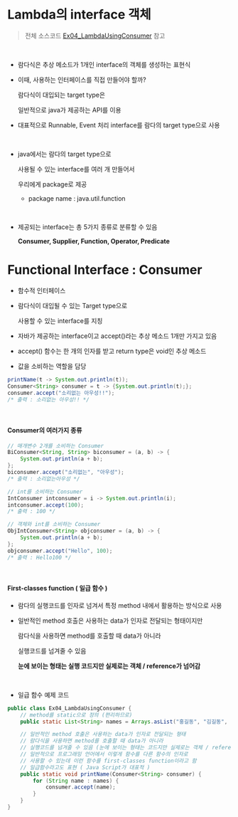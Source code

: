 # Lambda의 interface 객체 

> 전체 소스코드 [Ex04_LambdaUsingConsumer](https://github.com/5dddddo/java/blob/master/0819_Java_SE_programming%20-%20Lambda/Ex05_LambdaUsingSupplier.java) 참고

<br>

- 람다식은 추상 메소드가 1개인 interface의 객체를 생성하는 표현식

- 이때, 사용하는 인터페이스를 직접 만들어야 할까?

  람다식이 대입되는 target type은

  일반적으로 java가 제공하는 API를 이용

- 대표적으로 Runnable, Event 처리 interface를 람다의 target type으로 사용

<br>

- java에서는 람다의 target type으로

  사용될 수 있는 interface를 여러 개 만들어서

  우리에게 package로 제공

  - package name : java.util.function

<br>

- 제공되는 interface는 총 5가지 종류로 분류할 수 있음

  **Consumer, Supplier, Function, Operator, Predicate**

  

# Functional Interface : Consumer

- 함수적 인터페이스

- 람다식이 대입될 수 있는 Target type으로

  사용할 수 있는 interface를 지칭

- 자바가 제공하는 interface이고 accept()라는 추상 메소드 1개만 가지고 있음

- accept() 함수는 한 개의 인자를 받고 return type은 void인 추상 메소드

- 값을 소비하는 역할을 담당

``` java
printName(t -> System.out.println(t));
Consumer<String> consumer = t -> {System.out.println(t);};
consumer.accept("소리없는 아우성!!");
/* 출력 : 소리없는 아우성!! */
```

<br>

#### Consumer의 여러가지 종류

``` java
// 매개변수 2개를 소비하는 Consumer
BiConsumer<String, String> biconsumer = (a, b) -> {
    System.out.println(a + b);
};
biconsumer.accept("소리없는", "아우성");
/* 출력 : 소리없는아우성 */

// int를 소비하는 Consumer
IntConsumer intconsumer = i -> System.out.println(i);
intconsumer.accept(100);
/* 출력 : 100 */

// 객체와 int를 소비하는 Consumer
ObjIntConsumer<String> objconsumer = (a, b) -> {
    System.out.println(a + b);
};
objconsumer.accept("Hello", 100);
/* 출력 : Hello100 */
```

<br>

#### First-classes function (  일급 함수 )

- 람다의 실행코드를 인자로 넘겨서 특정 method 내에서 활용하는 방식으로 사용

- 일반적인 method 호출은 사용하는  data가 인자로 전달되는 형태이지만

  람다식을 사용하면 method를 호출할 때 data가 아니라

  실행코드를 넘겨줄 수 있음

  **눈에 보이는 형태는 실행 코드지만 실제로는 객체 / reference가 넘어감**

<br>

- 일급 함수 예제 코드

``` java
public class Ex04_LambdaUsingConsumer {
	// method를 static으로 정의 (편리하므로)
	public static List<String> names = Arrays.asList("홍길동", "김길동", "최길동", "박길동");

	// 일반적인 method 호출은 사용하는 data가 인자로 전달되는 형태
	// 람다식을 사용하면 method를 호출할 때 data가 아니라
	// 실행코드를 넘겨줄 수 있음 (눈에 보이는 형태는 코드지만 실제로는 객체 / reference가 넘어감 )
	// 일반적으로 프로그래밍 언어에서 이렇게 함수를 다른 함수의 인자로
	// 사용할 수 있는데 이런 함수를 first-classes function이라고 함
	// 일급함수라고도 표현 ( Java Script가 대표적 )
	public static void printName(Consumer<String> consumer) {
		for (String name : names) {
			consumer.accept(name);
		}
	}
}
```

